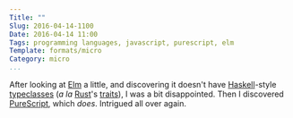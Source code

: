 ```yaml
---
Title: ""
Slug: 2016-04-14-1100
Date: 2016-04-14 11:00
Tags: programming languages, javascript, purescript, elm
Template: formats/micro
Category: micro
...
```


After looking at [Elm] a little, and discovering it doesn't have [Haskell]-style [typeclasses] (_a la_ [Rust]'s [traits]), I was a bit disappointed. Then I discovered [PureScript], which *does*. Intrigued all over again.

[Elm]: http://elm-lang.org
[Haskell]: https://www.haskell.org
[typeclasses]: http://learnyouahaskell.com/types-and-typeclasses#typeclasses-101
[Rust]: https://www.rust-lang.org
[traits]: https://doc.rust-lang.org/book/traits.html
[PureScript]: http://www.purescript.org
